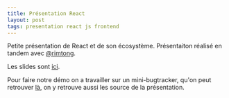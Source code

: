 ```yaml
---
title: Présentation React
layout: post
tags: presentation react js frontend
---
```


Petite présentation de React et de son écosystème.
Présentaiton réalisé en tandem avec [@rimtong](https://twitter.com/rimthong).

Les slides sont [ici](http://benzen.github.io/react-test/).

Pour faire notre démo on a travailler sur un mini-bugtracker, qu'on peut retrouver 
[là](https://github.com/benzen/react-test), on y retrouve aussi les source de la présentation.


